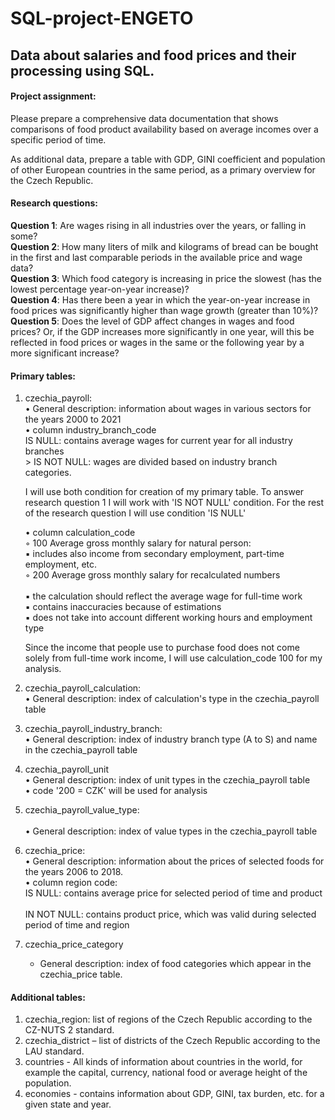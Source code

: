 # SQL-project-ENGETO

## Data about salaries and food prices and their processing using SQL.

#### Project assignment: <br>
Please prepare a comprehensive data documentation that shows comparisons of food product availability based on average incomes over a specific period of time. <br>

As additional data, prepare a table with GDP, GINI coefficient and population of other European countries in the same period, as a primary overview for the Czech Republic.


#### Research questions: <br>
**Question 1**: Are wages rising in all industries over the years, or falling in some? <br>
**Question 2**: How many liters of milk and kilograms of bread can be bought in the first and last comparable periods in the available price and wage data? <br>
**Question 3**: Which food category is increasing in price the slowest (has the lowest percentage year-on-year increase)? <br>
**Question 4**: Has there been a year in which the year-on-year increase in food prices was significantly higher than wage growth (greater than 10%)? <br>
**Question 5**: Does the level of GDP affect changes in wages and food prices? Or, if the GDP increases more significantly in one year, will this be reflected in food prices or wages in the same or the following year by a more significant increase? <br>

#### Primary tables:
1. czechia_payroll:<br>
    • General description: information about wages in various sectors for the years 2000 to 2021 <br>
    • column industry_branch_code <br>
    IS NULL: contains average wages for current year for all industry branches <br>
   		> IS NOT NULL: wages are divided based on industry branch categories. <br>

	I will use both condition for creation of my primary table. To answer research question 1 I will work with 'IS NOT NULL' condition. For the rest of the 	research question I will use condition 'IS NULL'<br>
	
    • column calculation_code <br>
        ◦ 100 Average gross monthly salary for natural person: <br>
            ▪  includes also income from secondary employment, part-time employment, etc. <br>
        ◦ 200 Average gross monthly salary for recalculated numbers <br>  
            ▪ the calculation should reflect the average wage for full-time work <br>
            ▪ contains inaccuracies because of estimations <br>
            ▪ does not take into account different working hours and employment type <br>

	Since the income that people use to purchase food does not come solely from full-time work income, I will use calculation_code 100 for my analysis. <br> 

2. czechia_payroll_calculation:<br>
    • General description: index of calculation's type in the czechia_payroll table <br>

3. czechia_payroll_industry_branch: <br>
    • General description: index of industry branch type (A to S) and name in the czechia_payroll table <br>

4. czechia_payroll_unit <br>
    • General description: index of unit types in the czechia_payroll table <br>
    • code '200 = CZK' will be used for analysis <br>
 
5. czechia_payroll_value_type: <br>     
    • General description: index of value types in the czechia_payroll table <br>

6. czechia_price: <br> 
    • General description: information about the prices of selected foods for the years 2006 to 2018. <br>
    • column region code: <br>
		IS NULL: contains average price for selected period of time and product <br>	
		IN NOT NULL: contains product price, which was valid during selected period of time and region <br>

7. czechia_price_category <br>
	- General description: index of food categories which appear in the czechia_price table. <br>

#### Additional tables: <br>
1. czechia_region: list of regions of the Czech Republic according to the CZ-NUTS 2 standard. <br>
2. czechia_district – list of districts of the Czech Republic according to the LAU standard. <br>
3. countries - All kinds of information about countries in the world, for example the capital, currency, national food or average height of the population. <br>
4. economies - contains information about GDP, GINI, tax burden, etc. for a given state and year. <br>
